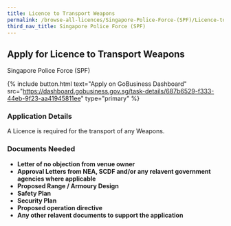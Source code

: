 ```yaml
---
title: Licence to Transport Weapons
permalink: /browse-all-licences/Singapore-Police-Force-(SPF)/Licence-to-Transport-Weapons
third_nav_title: Singapore Police Force (SPF)
---
```


## Apply for Licence to Transport Weapons

Singapore Police Force (SPF)

{% include button.html text="Apply on GoBusiness Dashboard" src="https://dashboard.gobusiness.gov.sg/task-details/687b6529-f333-44eb-9f23-aa41945811ee" type="primary" %}

<H3>Application Details</H3>

<p>A Licence is required for the transport of any Weapons.</p>

<H3>Documents Needed</H3>

<ul>
<li><strong>Letter of no objection from venue owner</strong></li>
<li><strong>Approval Letters from NEA, SCDF and/or any relavent government agencies where applicable</strong></li>
<li><strong>Proposed Range / Armoury Design</strong></li>
<li><strong>Safety Plan</strong></li>
<li><strong>Security Plan</strong></li>
<li><strong>Proposed operation directive</strong></li>
<li><strong>Any other relavent documents to support the application</strong></li>
</ul>

